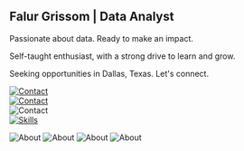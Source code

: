 ## Falur Grissom | Data Analyst

Passionate about data. Ready to make an impact.

Self-taught enthusiast, with a strong drive to learn and grow.

Seeking opportunities in Dallas, Texas. Let's connect.

[![Contact](https://skillicons.dev/icons?i=linkedin)](https://www.linkedin.com/in/falurg)  
[![Contact](https://skillicons.dev/icons?i=discord)](https://discord.com/users/falurg)  
![Contact](https://skillicons.dev/icons?i=twitter)  
[![Skills](https://skillicons.dev/icons?i=py,linux,mysql,sqlite,vscode,bash,selenium)](https://skillicons.dev)

![About](https://img.shields.io/badge/currently-online-brightgreen)
![About](https://img.shields.io/badge/playing-DiabloIV-red)
![About](https://img.shields.io/badge/coding-Python-blue)
![About](https://img.shields.io/badge/updated-06%2F13%2F23-orange)
<!--
**falurg/falurg** is a ✨ _special_ ✨ repository because its `README.md` (this file) appears on your GitHub profile.

Here are some ideas to get you started:

- 🔭 I’m currently working on ...
- 🌱 I’m currently learning ...
- 👯 I’m looking to collaborate on ...
- 🤔 I’m looking for help with ...
- 💬 Ask me about ...
- 📫 How to reach me: ...
- 😄 Pronouns: ...
- ⚡ Fun fact: ...
-->
